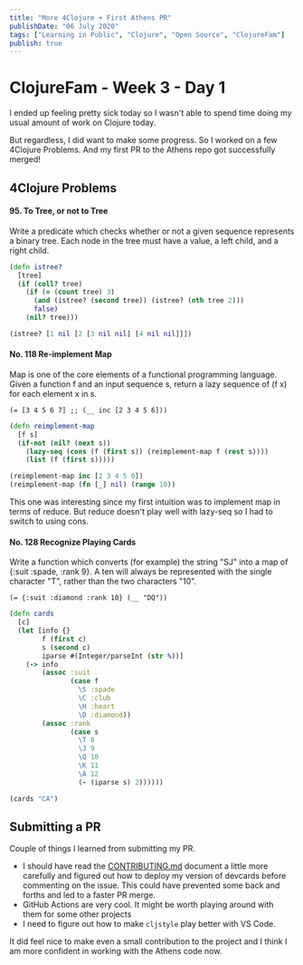 ```yaml
---
title: "More 4Clojure + First Athens PR"
publishDate: "06 July 2020"
tags: ["Learning in Public", "Clojure", "Open Source", "ClojureFam"]
publish: true
---
```


# ClojureFam - Week 3 - Day 1

I ended up feeling pretty sick today so I wasn't able to spend time doing my usual amount of work on Clojure today.

But regardless, I did want to make some progress. So I worked on a few 4Clojure Problems. And my first PR to the Athens repo got successfully merged!

## 4Clojure Problems

#### 95. To Tree, or not to Tree

Write a predicate which checks whether or not a given sequence represents a binary tree. Each node in the tree must have a value, a left child, and a right child.

```clojure
(defn istree?
  [tree]
  (if (coll? tree)
    (if (= (count tree) 3)
      (and (istree? (second tree)) (istree? (nth tree 2)))
      false)
    (nil? tree)))

(istree? [1 nil [2 [3 nil nil] [4 nil nil]]])
```

#### No. 118 Re-implement Map

Map is one of the core elements of a functional programming language. Given a function f and an input sequence s, return a lazy sequence of (f x) for each element x in s.

`(= [3 4 5 6 7] ;; (__ inc [2 3 4 5 6]))`

```clojure
(defn reimplement-map
  [f s]
  (if-not (nil? (next s))
    (lazy-seq (cons (f (first s)) (reimplement-map f (rest s))))
    (list (f (first s)))))

(reimplement-map inc [2 3 4 5 6])
(reimplement-map (fn [_] nil) (range 10))
```

This one was interesting since my first intuition was to implement map in terms of reduce. But reduce doesn't play well with lazy-seq so I had to switch to using cons.

#### No. 128 Recognize Playing Cards

Write a function which converts (for example) the string "SJ" into a map of {:suit :spade, :rank 9}. A ten will always be represented with the single character "T", rather than the two characters "10".

`(= {:suit :diamond :rank 10} (__ "DQ"))`

```clojure
(defn cards
  [c]
  (let [info {}
        f (first c)
        s (second c)
        iparse #(Integer/parseInt (str %))]
    (-> info
        (assoc :suit
               (case f
                 \S :spade
                 \C :club
                 \H :heart
                 \D :diamond))
        (assoc :rank
               (case s
                 \T 8
                 \J 9
                 \Q 10
                 \K 11
                 \A 12
                 (- (iparse s) 2))))))

(cards "CA")
```

## Submitting a PR

Couple of things I learned from submitting my PR.

- I should have read the [CONTRIBUTING.md](https://github.com/athensresearch/athens/blob/master/CONTRIBUTING.md) document a little more carefully and figured out how to deploy my version of devcards before commenting on the issue. This could have prevented some back and forths and led to a faster PR merge.
- GitHub Actions are very cool. It might be worth playing around with them for some other projects
- I need to figure out how to make `cljstyle` play better with VS Code.

It did feel nice to make even a small contribution to the project and I think I am more confident in working with the Athens code now.
